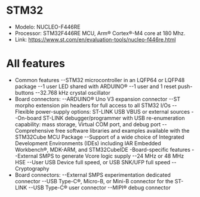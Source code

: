 # STM32
- Modelo: NUCLEO-F446RE
- Processor: STM32F446RE MCU, Arm® Cortex®-M4 core at 180 Mhz.
- Link: https://www.st.com/en/evaluation-tools/nucleo-f446re.html
# All features
- Common features
--STM32 microcontroller in an LQFP64 or LQFP48 package
--1 user LED shared with ARDUINO®
--1 user and 1 reset push-buttons
--32.768 kHz crystal oscillator
- Board connectors:
--ARDUINO® Uno V3 expansion connector
--ST morpho extension pin headers for full access to all STM32 I/Os
--Flexible power-supply options: ST-LINK USB VBUS or external sources
--On-board ST-LINK debugger/programmer with USB re-enumeration capability: mass storage, Virtual COM port, and debug port
--Comprehensive free software libraries and examples available with the STM32Cube MCU Package
--Support of a wide choice of Integrated Development Environments (IDEs) including IAR Embedded Workbench®, MDK-ARM, and STM32CubeIDE
-Board-specific features
--External SMPS to generate Vcore logic supply
--24 MHz or 48 MHz HSE
--User USB Device full speed, or USB SNK/UFP full speed
--Cryptography
- Board connectors:
--External SMPS experimentation dedicated connector
--USB Type-C®, Micro-B, or Mini-B connector for the ST-LINK
--USB Type-C® user connector
--MIPI® debug connector
